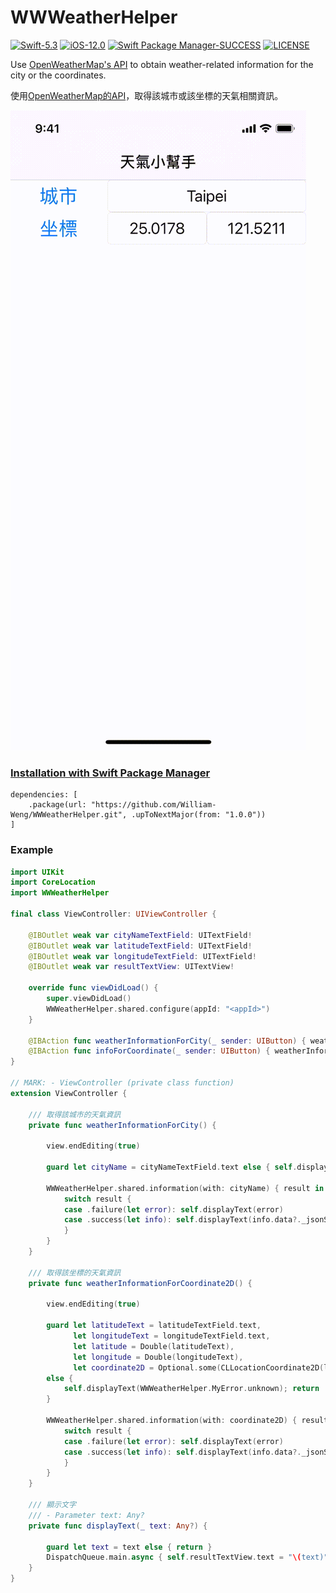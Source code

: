 # WWWeatherHelper
[![Swift-5.3](https://img.shields.io/badge/Swift-5.3-orange.svg?style=flat)](https://developer.apple.com/swift/) [![iOS-12.0](https://img.shields.io/badge/iOS-12.0-pink.svg?style=flat)](https://developer.apple.com/swift/) [![Swift Package Manager-SUCCESS](https://img.shields.io/badge/Swift_Package_Manager-SUCCESS-blue.svg?style=flat)](https://developer.apple.com/swift/) [![LICENSE](https://img.shields.io/badge/LICENSE-MIT-yellow.svg?style=flat)](https://developer.apple.com/swift/)

Use [OpenWeatherMap's API](https://openweathermap.org/) to obtain weather-related information for the city or the coordinates.

使用[OpenWeatherMap的API](https://openweathermap.org/)，取得該城市或該坐標的天氣相關資訊。

![](./Example.gif)

### [Installation with Swift Package Manager](https://medium.com/彼得潘的-swift-ios-app-開發問題解答集/使用-spm-安裝第三方套件-xcode-11-新功能-2c4ffcf85b4b)
```
dependencies: [
    .package(url: "https://github.com/William-Weng/WWWeatherHelper.git", .upToNextMajor(from: "1.0.0"))
]
```

### Example
```swift
import UIKit
import CoreLocation
import WWWeatherHelper

final class ViewController: UIViewController {

    @IBOutlet weak var cityNameTextField: UITextField!
    @IBOutlet weak var latitudeTextField: UITextField!
    @IBOutlet weak var longitudeTextField: UITextField!
    @IBOutlet weak var resultTextView: UITextView!

    override func viewDidLoad() {
        super.viewDidLoad()
        WWWeatherHelper.shared.configure(appId: "<appId>")
    }
    
    @IBAction func weatherInformationForCity(_ sender: UIButton) { weatherInformationForCity() }
    @IBAction func infoForCoordinate(_ sender: UIButton) { weatherInformationForCoordinate2D() }
}

// MARK: - ViewController (private class function)
extension ViewController {
    
    /// 取得該城市的天氣資訊
    private func weatherInformationForCity() {
        
        view.endEditing(true)
        
        guard let cityName = cityNameTextField.text else { self.displayText(WWWeatherHelper.MyError.unknown); return }
        
        WWWeatherHelper.shared.information(with: cityName) { result in
            switch result {
            case .failure(let error): self.displayText(error)
            case .success(let info): self.displayText(info.data?._jsonSerialization())
            }
        }
    }
    
    /// 取得該坐標的天氣資訊
    private func weatherInformationForCoordinate2D() {
        
        view.endEditing(true)
        
        guard let latitudeText = latitudeTextField.text,
              let longitudeText = longitudeTextField.text,
              let latitude = Double(latitudeText),
              let longitude = Double(longitudeText),
              let coordinate2D = Optional.some(CLLocationCoordinate2D(latitude: latitude, longitude: longitude))
        else {
            self.displayText(WWWeatherHelper.MyError.unknown); return
        }
        
        WWWeatherHelper.shared.information(with: coordinate2D) { result in
            switch result {
            case .failure(let error): self.displayText(error)
            case .success(let info): self.displayText(info.data?._jsonSerialization())
            }
        }
    }
    
    /// 顯示文字
    /// - Parameter text: Any?
    private func displayText(_ text: Any?) {
        
        guard let text = text else { return }
        DispatchQueue.main.async { self.resultTextView.text = "\(text)" }
    }
}
```
